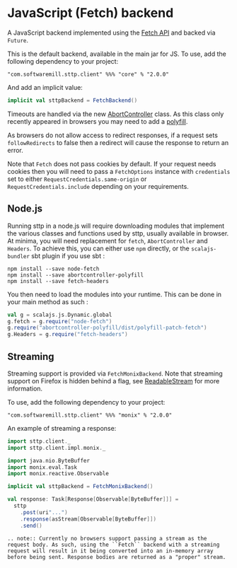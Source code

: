 # JavaScript (Fetch) backend

A JavaScript backend implemented using the [Fetch API](https://developer.mozilla.org/en-US/docs/Web/API/Fetch_API) and backed via `Future`.

This is the default backend, available in the main jar for JS. To use, add the following dependency to your project:

```
"com.softwaremill.sttp.client" %%% "core" % "2.0.0"
```

And add an implicit value:

```scala
implicit val sttpBackend = FetchBackend()
```

Timeouts are handled via the new [AbortController](https://developer.mozilla.org/en-US/docs/Web/API/AbortController) class. As this class only recently appeared in browsers you may need to add a [polyfill](https://www.npmjs.com/package/abortcontroller-polyfill).

As browsers do not allow access to redirect responses, if a request sets `followRedirects` to false then a redirect will cause the response to return an error.

Note that `Fetch` does not pass cookies by default. If your request needs cookies then you will need to pass a `FetchOptions` instance with `credentials` set to either `RequestCredentials.same-origin` or `RequestCredentials.include` depending on your requirements.

## Node.js

Running sttp in a node.js will require downloading modules that implement the various classes and functions used by sttp, usually available in browser. At minima, you will need replacement for `fetch`, `AbortController` and `Headers`. To achieve this, you can either use `npm` directly, or the `scalajs-bundler` sbt plugin if you use sbt :

```
npm install --save node-fetch
npm install --save abortcontroller-polyfill
npm install --save fetch-headers
``` 

You then need to load the modules into your runtime. This can be done in
your main method as such :

```scala
val g = scalajs.js.Dynamic.global
g.fetch = g.require("node-fetch")
g.require("abortcontroller-polyfill/dist/polyfill-patch-fetch")
g.Headers = g.require("fetch-headers")
```

## Streaming

Streaming support is provided via `FetchMonixBackend`. Note that streaming support on Firefox is hidden behind a flag, see
[ReadableStream](https://developer.mozilla.org/en-US/docs/Web/API/ReadableStream) for more information.

To use, add the following dependency to your project:

```
"com.softwaremill.sttp.client" %%% "monix" % "2.0.0"
```

An example of streaming a response:

```scala   
import sttp.client._
import sttp.client.impl.monix._

import java.nio.ByteBuffer
import monix.eval.Task
import monix.reactive.Observable

implicit val sttpBackend = FetchMonixBackend()

val response: Task[Response[Observable[ByteBuffer]]] =
  sttp
    .post(uri"...")
    .response(asStream[Observable[ByteBuffer]])
    .send()
```      

```eval_rst
.. note:: Currently no browsers support passing a stream as the request body. As such, using the ``Fetch`` backend with a streaming request will result in it being converted into an in-memory array before being sent. Response bodies are returned as a "proper" stream.
```

